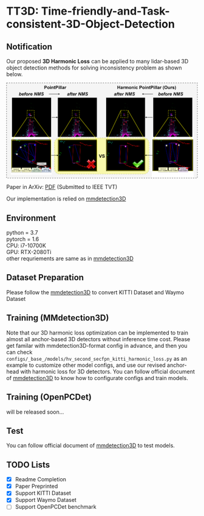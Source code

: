 # TT3D: Time-friendly-and-Task-consistent-3D-Object-Detection
  
## Notification  

Our proposed **3D Harmonic Loss** can be applied to many lidar-based 3D object detection methods for solving inconsistency problem as shown below.

<p align="center">
<img src="vis.png" alt="Alleviating inconsistency problem in 3D detection via our proposed 3D harmonic loss" align="middle" width="1000"/>
</p>

Paper in ArXiv: [PDF](https://arxiv.org/pdf/2211.03407.pdf) (Submitted to IEEE TVT)

Our implementation is relied on [mmdetection3D](https://github.com/open-mmlab/mmdetection3d)

## Environment    
python = 3.7  
pytorch = 1.6    
CPU: i7-10700K  
GPU: RTX-2080Ti  
other requriements are same as in [mmdetection3D](https://github.com/open-mmlab/mmdetection3d)

## Dataset Preparation  
Please follow the  [mmdetection3D](https://github.com/open-mmlab/mmdetection3d) to convert KITTI Dataset and Waymo Dataset     

## Training (MMdetection3D)
Note that our 3D harmonic loss optimization can be implemented to train almost all anchor-based 3D detectors without inference time cost.
Please get familar with mmdetection3D-format config in advance, and then you can check `configs/_base_/models/hv_second_secfpn_kitti_harmonic_loss.py` as an example to customize other model configs, and use our revised anchor-head with harmonic loss for 3D detectors. You can follow official document of [mmdetection3D](https://github.com/open-mmlab/mmdetection3d) to know how to configurate configs and train models.    

## Training (OpenPCDet)   
will be released soon...    

## Test
You can follow official document of [mmdetection3D](https://github.com/open-mmlab/mmdetection3d) to test models.            

## TODO Lists
- [X] Readme Completion
- [X] Paper Preprinted
- [X] Support KITTI Dataset
- [X] Support Waymo Dataset
- [ ] Support OpenPCDet benchmark
